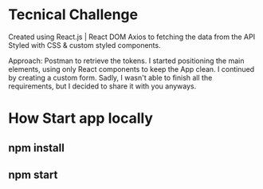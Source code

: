 # Tecnical Challenge

Created using React.js | React DOM
Axios to fetching the data from the API
Styled with CSS & custom styled components.

Approach:
Postman to retrieve the tokens.
I started positioning the main elements, using only React components to keep the App clean.
I continued by creating a custom form.
Sadly, I wasn't able to finish all the requirements, but I decided to share it with you anyways.

# How Start app locally

## npm install

## npm start

